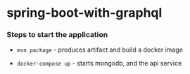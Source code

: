 # spring-boot-with-graphql

### Steps to start the application

* `mvn package` - produces artifact and build a docker image

* `docker-compose up` - starts mongodb, and the api service